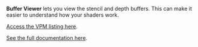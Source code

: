 **Buffer Viewer** lets you view the stencil and depth buffers. This can make it easier to understand how your shaders work.

[Access the VPM listing here](https://chemicalcrux.github.io/vpm-listing/).

[See the full documentation here](https://chemicalcrux.github.io/vrc-docs/docs/code/best.crux.buffer-viewer/).
